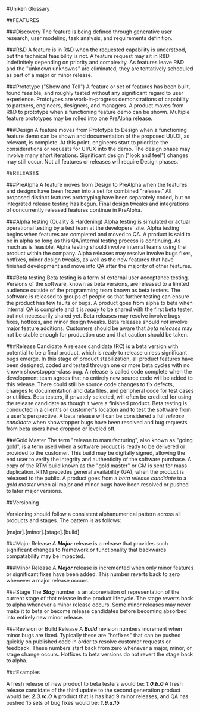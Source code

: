 
#Uniken Glossary


##FEATURES

###Discovery
The feature is being defined through generative user research, user modeling, task analysis, and requirements definition.

###R&D
A feature is in R&D when the requested capability is understood, but the technical feasibility is not.  A feature request may sit in R&D indefinitely depending on priority and complexity.  As features leave R&D and the "unknown unknowns" are eliminated, they are tentatively scheduled as part of a major or minor release.

###Prototype ("Show and Tell")
A feature or set of features has been built, found feasible, and roughly tested without any significant regard to user experience.  Prototypes are work-in-progress demonstrations of capability to partners, engineers, designers, and managers. A product moves from R&D to prototype when a functioning feature demo can be shown.  Multiple feature prototypes may be rolled into one PreAlpha release.

###Design
A feature moves from Prototype to Design when a functioning feature demo can be shown and documentation of the proposed UI/UX, as relevant, is complete.  At this point, engineers start to prioritize the considerations or requests for UI/UX into the demo.  The design phase may involve many short iterations.  Significant design ("look and feel") changes may still occur.  Not all features or releases will require Design phases.

##RELEASES 

###PreAlpha
A feature moves from Design to PreAlpha when the features and designs have been frozen into a set for combined "release."  All proposed distinct features prototyping have been separately coded, but no integrated release testing has begun.  Final design tweaks and integrations of concurrently released features continue in PreAlpha.

###Alpha testing (Quality & Hardening)
Alpha testing is simulated or actual operational testing by a test team at the developers' site.  Alpha testing begins when features are completed and moved to QA.  A product is said to be in alpha so long as this QA/internal testing process is continuing.  As much as is feasible, Alpha testing should involve internal teams using the product within the company. Alpha releases may resolve involve bugs fixes, hotfixes, minor design tweaks, as well as the new features that have finished development and move into QA after the majority of other features. 

###Beta testing 
Beta testing is a form of external user acceptance testing. Versions of the software, known as beta versions, are released to a limited audience outside of the programming team known as beta testers. The software is released to groups of people so that further testing can ensure the product has few faults or bugs.  A product goes from alpha to beta when internal QA is complete and it is _ready_ to be shared with the first beta tester, but not necessarily shared yet.  Beta releases may resolve involve bugs fixes, hotfixes, and minor design tweaks.  Beta releases should _not_ involve major feature additions.  Customers should be aware that _beta releases_ may not be stable enough for production use and that caution should be taken.

###Release Candidate
A release candidate (RC) is a beta version with potential to be a final product, which is ready to release unless significant bugs emerge. In this stage of product stabilization, all product features have been designed, coded and tested through one or more beta cycles with no known showstopper-class bug. A release is called code complete when the development team agrees that no entirely new source code will be added to this release. There could still be source code changes to fix defects, changes to documentation and data files, and peripheral code for test cases or utilities. Beta testers, if privately selected, will often be credited for using the release candidate as though it were a finished product. Beta testing is conducted in a client's or customer's location and to test the software from a user's perspective. A beta release will can be considered a full _release candidate_ when showstopper bugs have been resolved and bug requests from beta users have dropped or leveled off.

###Gold Master
The term "release to manufacturing", also known as "going gold", is a term used when a software product is ready to be delivered or provided to the customer. This build may be digitally signed, allowing the end user to verify the integrity and authenticity of the software purchase. A copy of the RTM build known as the "gold master" or GM is sent for mass duplication. RTM precedes general availability (GA), when the product is released to the public.  A product goes from a _beta release candidate_ to a _gold master_ when all major and minor bugs have been resolved or pushed to later major versions.

##Versioning

Versioning should follow a consistent alphanumerical pattern across all products and stages.  The pattern is as follows:

[major].[minor].[stage].[build]

###Major Release
A _**Major**_ release is a release that provides such significant changes to framework or functionality that backwards compatability may be impacted.

###Minor Release
A _**Major**_ release is incremented when only minor features or significant fixes have been added. This number reverts back to zero whenever a major release occurs.

###Stage
The _**Stag**_ number is an abbreviation of representation of the current stage of that release in the product lifecycle. The stage reverts back to alpha whenever a minor release occurs.  Some minor releases may never make it to beta or become release candidates before becoming absorbed into entirely new minor release.

###Revision or Build Release
A _**Build**_ revision numbers increment when minor bugs are fixed.  Typically these are "hotfixes" that can be pushed quickly on published code in order to resolve customer requests or feedback. These numbers start back from zero whenever a major, minor, or stage change occurs.  Hotfixes to beta versions do not revert the stage back to alpha. 


###Examples

A fresh release of new product to beta testers would be: _**1.0.b.0**_
A fresh release candidate of the third update to the second generation product would be: _**2.3.rc.0**_
A product that is has had 9 minor releases, and QA has pushed 15 sets of bug fixes would be: _**1.9.a.15**_



